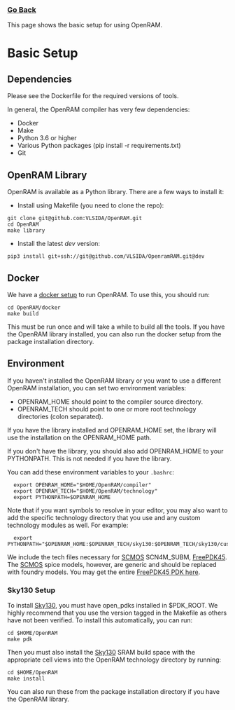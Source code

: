 ### [Go Back](./index.md#table-of-contents)

This page shows the basic setup for using OpenRAM.

# Basic Setup

## Dependencies

Please see the Dockerfile for the required versions of tools.

In general, the OpenRAM compiler has very few dependencies:
+ Docker
+ Make
+ Python 3.6 or higher
+ Various Python packages (pip install -r requirements.txt)
+ Git



## OpenRAM Library
OpenRAM is available as a Python library. There are a few ways to install it:

+ Install using Makefile (you need to clone the repo):
```
git clone git@github.com:VLSIDA/OpenRAM.git
cd OpenRAM
make library
```
+ Install the latest _dev_ version:
```
pip3 install git+ssh://git@github.com/VLSIDA/OpenramRAM.git@dev
```


## Docker

We have a [docker setup](../../docker) to run OpenRAM. To use this, you should run:
```
cd OpenRAM/docker
make build
```
This must be run once and will take a while to build all the tools. If you have the
OpenRAM library installed, you can also run the docker setup from the package
installation directory.



## Environment

If you haven't installed the OpenRAM library or you want to use a different OpenRAM installation,
you can set two environment variables:
+ OPENRAM\_HOME should point to the compiler source directory.
+ OPENRAM\_TECH should point to one or more root technology directories (colon separated).

If you have the library installed and OPENRAM\_HOME set, the library will use the installation on
the OPENRAM\_HOME path.

If you don't have the library, you should also add OPENRAM\_HOME to your PYTHONPATH. This is not
needed if you have the library.

You can add these environment variables to your `.bashrc`:
```
  export OPENRAM_HOME="$HOME/OpenRAM/compiler"
  export OPENRAM_TECH="$HOME/OpenRAM/technology"
  export PYTHONPATH=$OPENRAM_HOME
```

Note that if you want symbols to resolve in your editor, you may also want to add the specific technology
directory that you use and any custom technology modules as well. For example:
```
  export PYTHONPATH="$OPENRAM_HOME:$OPENRAM_TECH/sky130:$OPENRAM_TECH/sky130/custom"
```

We include the tech files necessary for [SCMOS] SCN4M\_SUBM,
[FreePDK45]. The [SCMOS] spice models, however, are
generic and should be replaced with foundry models. You may get the
entire [FreePDK45 PDK here][FreePDK45].



### Sky130 Setup

To install [Sky130], you must have open\_pdks installed in $PDK\_ROOT. We highly recommend that you
use the version tagged in the Makefile as others have not been verified.
To install this automatically, you can run:
```
cd $HOME/OpenRAM
make pdk
```

Then you must also install the [Sky130] SRAM build space with the appropriate cell views into the OpenRAM technology directory
by running:
```
cd $HOME/OpenRAM
make install
```

You can also run these from the package installation directory if you have the OpenRAM library.



[SCMOS]:    https://www.mosis.com/files/scmos/scmos.pdf
[FreePDK45]: https://www.eda.ncsu.edu/wiki/FreePDK45:Contents
[Sky130]:   https://github.com/google/skywater-pdk-libs-sky130_fd_bd_sram.git

